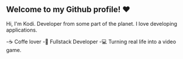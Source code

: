<h2>Welcome to my Github profile! ♥️</h2> 

Hi, I'm Kodi. Developer from some part of the planet. I love developing applications. 

-☕ Coffe lover
-📗 Fullstack Developer
-💻 Turning real life into a video game.
